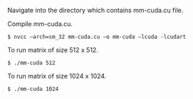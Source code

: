 Navigate into the directory which contains mm-cuda.cu file.

Compile mm-cuda.cu.
```shell
$ nvcc –arch=sm_32 mm-cuda.cu –o mm-cuda –lcuda -lcudart
```

To run matrix of size 512 x 512.
```shell
$ ./mm-cuda 512
```

To run matrix of size 1024 x 1024.
```shell
$ ./mm-cuda 1024
```
